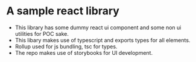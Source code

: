 # A sample react library
- This library has some dummy react ui component and some non ui utilities for POC sake. 
- This libary makes use of typescript and exports types for all elements.
- Rollup used for js bundling, tsc for types.
- The repo makes use of storybooks for UI development.
